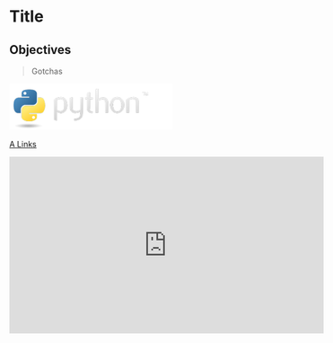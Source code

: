 <!-- Press <CTRL> + <SHIFT> + V in CVS Code to view graphically -->
# Title

## Objectives

> Gotchas

<!-- Images -->
![Alt Text](./images/python-logo.png)

<!-- Links -->
[A Links](https://www.python.org/downloads/)

<!-- Youtube Videos -->
<iframe width="560" height="315" src="https://www.youtube.com/embed/Ak7WGbFvMp8" title="YouTube video player" frameborder="0" allow="accelerometer; autoplay; clipboard-write; encrypted-media; gyroscope; picture-in-picture; web-share" allowfullscreen></iframe>